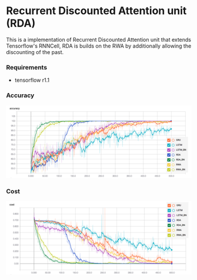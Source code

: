 # Recurrent Discounted Attention unit (RDA)
This is a implementation of Recurrent Discounted Attention unit that extends Tensorflow's RNNCell, RDA is builds on the RWA by additionally allowing the discounting of the past.

### Requirements
* tensorflow r1.1

### Accuracy
![Accuracy](/train_accuracy.png)

### Cost
![Cost](/train_cost.png)
